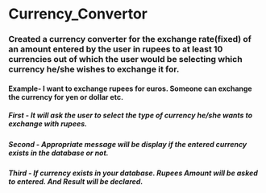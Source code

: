 # Currency_Convertor
### Created a currency converter for the exchange rate(fixed) of an amount entered by the user in rupees to at least 10 currencies out of which the user would be selecting which currency he/she wishes to exchange it for. 
#### Example- I want to exchange rupees for euros. Someone can exchange the currency for yen or dollar etc.

##### First - It will ask the user to select the type of currency he/she wants to exchange with rupees.
##### Second - Appropriate message will be display if the entered currency exists in the database or not.
##### Third - If currency exists in your database. Rupees Amount will be asked to entered. And Result will be declared.
